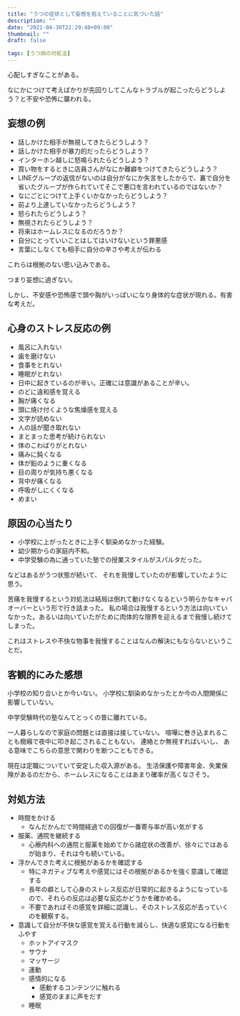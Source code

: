 ```yaml
---
title: "うつの症状として妄想を抱えていることに気づいた話"
description: ""
date: "2021-04-30T22:29:40+09:00"
thumbnail: ""
draft: false

tags: [うつ病の対処法]
---
```



心配しすぎなことがある。

なにかにつけて考えばかりが先回りしてこんなトラブルが起こったらどうしよう？と不安や恐怖に襲われる。

## 妄想の例
- 話しかけた相手が無視してきたらどうしよう？
- 話しかけた相手が暴力的だったらどうしよう？
- インターホン越しに怒鳴られたらどうしよう？
- 買い物をするときに店員さんがなにか難癖をつけてきたらどうしよう？
- LINEグループの返信がないのは自分がなにか失言をしたからで、裏で自分を省いたグループが作られていてそこで悪口を言われているのではないか？
- なにごとにつけて上手くいかなかったらどうしよう？
- 前より上達していなかったらどうしよう？
- 怒られたらどうしよう？
- 無視されたらどうしよう？
- 将来はホームレスになるのだろうか？
- 自分にとっていいことはしてはいけないという罪悪感
- 言葉にしなくても相手に自分の辛さや考えが伝わる


これらは根拠のない思い込みである。

つまり妄想に過ぎない。

しかし、不安感や恐怖感で頭や胸がいっぱいになり身体的な症状が現れる。有害な考えだ。

## 心身のストレス反応の例
- 風呂に入れない
- 歯を磨けない
- 食事をとれない
- 睡眠がとれない
- 日中に起きているのが辛い。正確には意識があることが辛い。
- のどに違和感を覚える
- 胸が痛くなる
- 頭に焼け付くような焦燥感を覚える
- 文字が読めない
- 人の話が聞き取れない
- まとまった思考が続けられない
- 体のこわばりがとれない
- 痛みに鈍くなる
- 体が鉛のように重くなる
- 目の周りが気持ち悪くなる
- 背中が痛くなる
- 呼吸がしにくくなる
- めまい
  

## 原因の心当たり
- 小学校に上がったときに上手く馴染めなかった経験。
- 幼少期からの家庭内不和。
- 中学受験の為に通っていた塾での授業スタイルがスパルタだった。

などはあるがうつ状態が続いて、
それを我慢していたのが影響していたように思う。

苦痛を我慢するという対処法は結局は倒れて動けなくなるという明らかなキャパオーバーという形で行き詰まった。
私の場合は我慢するという方法は向いていなかった。あるいは向いていたがために肉体的な限界を迎えるまで我慢し続けてしまった。

これはストレスや不快な物事を我慢することはなんの解決にもならないということだ。


## 客観的にみた感想
小学校の知り合いとか今いない。
小学校に馴染めなかったとか今の人間関係に影響していない。

中学受験時代の塾なんてとっくの昔に離れている。

一人暮らしなので家庭の問題とは直接は接していない。
喧嘩に巻き込まれることも癇癪で夜中に叩き起こされることもない。
連絡とか無視すればいいし、
ある意味でこちらの意思で関わりを断つこともできる。

現在は定職についていて安定した収入源がある。
生活保護や障害年金、失業保険があるのだから、ホームレスになることはあまり確率が高くなさそう。

## 対処方法
- 時間をかける
  - なんだかんだで時間経過での回復が一番寄与率が高い気がする
- 服薬、通院を継続する
  - 心療内科への通院と服薬を始めてから諸症状の改善が、徐々にではあるが始まり、それは今も続いている。
- 浮かんできた考えに根拠があるかを確認する
  - 特にネガティブな考えや感覚にはその根拠があるかを強く意識して確認する
  - 長年の癖として心身のストレス反応が日常的に起きるようになっているので、それらの反応は必要な反応かどうかを確かめる。
  - 不要であればその感覚を詳細に認識し、そのストレス反応が去っていくのを観察する。
- 意識して自分が不快な感覚を覚える行動を減らし、快適な感覚になる行動をふやす
  - ホットアイマスク
  - サウナ
  - マッサージ
  - 運動
  - 感情的になる
    - 感動するコンテンツに触れる
    - 感覚のままに声をだす
  - 睡眠

